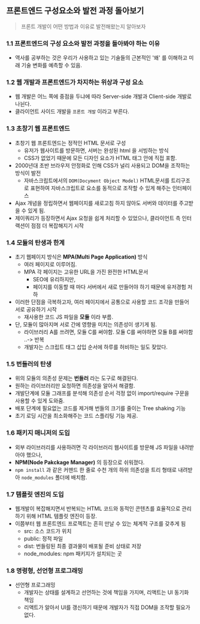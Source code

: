 ## 프론트엔드 구성요소와 발전 과정 돌아보기

> 프론트 개발이 어떤 방법과 이유로 발전해왔는지 알아보자

### 1.1 프론트엔드의 구성 요소와 발전 과정을 돌아봐야 하는 이유
- 역사를 공부하는 것은 우리가 사용하고 있는 기술들의 근본적인 '왜' 를 이해하고 미래 기술 변화를 예측할 수 있음.

### 1.2 웹 개발과 프론트엔드가 차지하는 위상과 구성 요소
- 웹 개발은 어느 쪽에 중점을 두냐에 따라 Server-side 개발과 Client-side 개발로 나뉜다.
- 클라이언트 사이드 개발을 `프론트 개발` 이라고 부른다.

### 1.3 초창기 웹 프론트엔드
- 초창기 웹 프론트엔드는 정적인 HTML 문서로 구성 
  - 유저가 웹사이트를 방문하면, 서버는 완성된 html 을 서빙하는 방식
  - CSS가 없었기 때문에 모든 디자인 요소가 HTML 태그 안에 직접 포함.
- 2000년대 초반 브라우저 안정화로 인해 CSS가 널리 사용되고 DOM을 조작하는 방식이 발전
  - 자바스크립트에서의 `DOM(Docyment Object Model)` HTML문서를 트리구조로 표현하여 자바스크립트로 요소를 동적으로 조작할 수 있게 해주는 인터페이스
- Ajax 개념을 정립하면서 웹페이지를 새로고침 하지 않아도 서버와 데이터를 주고받을 수 있게 됨.
- 제이쿼리가 등장하면서 Ajax 요청을 쉽게 처리할 수 있었으나, 클라이언트 측 인터랙션이 점점 더 복잡해지기 시작

### 1.4 모듈의 탄생과 한계
- 초기 웹페이지 방식은 **MPA(Multi Page Application)** 방식
  - 여러 페이지로 이루어짐.
  - MPA 각 페이지는 고유한 URL을 가진 완전한 HTML문서
    - SEO에 유리하지만,
    - 페이지를 이동할 때 마다 서버에서 새로 만들어야 하기 때문에 유저경험 저하
- 이러한 단점을 극복하고자, 여러 페이지에서 공통으로 사용할 코드 조각을 만들어 서로 공유하기 시작
  - 재사용한 코드 JS 파일을 **모듈** 이라 부름.
- 단, 모듈이 많아지며 서로 간에 영향을 미치는 의존성이 생기게 됨.
  - 라이브러리 A를 쓰려면, 모듈 C를 써야함. 모듈 C를 써야하면 모듈 B를 써야함 ..-> 반복
  - 개발자는 스크립트 태그 삽입 순서에 하루를 허비하는 일도 잦았다.

### 1.5 번들러의 탄생
- 위의 모듈의 의존성 문제는 **번들러** 라는 도구로 해결된다.
- 원하는 라이브러리만 요청하면 의존성을 알아서 해결함.
- 개발단계에 모듈 그래프를 분석해 의존성 순서 걱정 없이 import/require 구문을 사용할 수 있게 도와줌.
- 배포 단계에 필요없는 코드를 제거해 번들의 크기를 줄이는 Tree shaking 기능
- 초기 로딩 시간을 최소화해주는 코드 스플리팅 기능 제공.

### 1.6 패키지 매니저의 도입
- 외부 라이브러리를 사용하려면 각 라이브러리 웹사이트를 방문해 JS 파일을 내려받아야 했으나,
- **NPM(Node Pakckage Manager)** 의 등장으로 쉬워졌다.
- `npm install` 과 같은 커맨드 한 줄로 수천 개의 하위 의존성을 트리 형태로 내려받아 `node_modules` 폴더에 배치함.

### 1.7 템플릿 엔진의 도입
- 웹개발이 복잡해지면서 반복되는 HTML 코드와 동적인 콘텐츠를 효율적으로 관리하기 위해 HTML 템플릿 엔진이 등장.
- 이쯤부터 웹 프론트엔드 프로젝트는 흔히 만날 수 있는 체계적 구조를 갖추게 됨
  - src: 소스 코드가 위치
  - public: 정적 파일
  - dist: 번들링된 최종 결과물이 배포될 준비 상태로 저장
  - node_modules: npm 패키지가 설치되는 곳

### 1.8 명령형, 선언형 프로그래밍
- 선언형 프로그래밍
  - 개발자는 상태를 설계하고 선언하는 것에 책임을 가지며, 리액트는 UI 동기화 책임
  - 리액트가 알아서 UI를 갱신하기 때문에 개발자가 직접 DOM을 조작할 필요가 없다.
